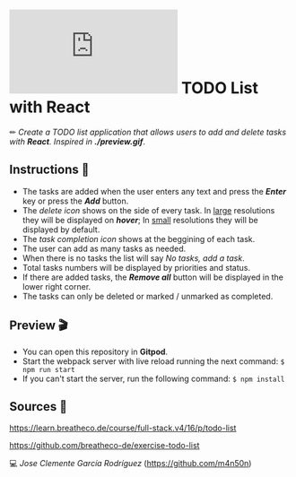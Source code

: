 # ![4Geeks Logo](http://assets.breatheco.de/apis/img/images.php?blob&random&cat=icon&tags=4geeks,16) TODO List with React

✏ *Create a TODO list application that allows users to add and delete tasks with **React**. Inspired in **./preview.gif***.

## Instructions 📄

* The tasks are added when the user enters any text and press the ***Enter*** key or press the ***Add*** button.
* The *delete icon* shows on the side of every task. In <u>large</u> resolutions they will be displayed on ***hover***; In <u>small</u> resolutions they will be displayed by default.
* The *task completion icon* shows at the beggining of each task.
* The user can add as many tasks as needed.
* When there is no tasks the list will say *No tasks, add a task*.
* Total tasks numbers will be displayed by priorities and status.
* If there are added tasks, the ***Remove all*** button will be displayed in the lower right corner.
* The tasks can only be deleted or marked / unmarked as completed.

## Preview 🎬
* You can open this repository in **Gitpod**.
* Start the webpack server with live reload running the next command: `$ npm run start`
* If you can't start the server, run the following command: `$ npm install`

## Sources 📌

<https://learn.breatheco.de/course/full-stack.v4/16/p/todo-list>

<https://github.com/breatheco-de/exercise-todo-list>

💻 _Jose Clemente García Rodríguez_ (<https://github.com/m4n50n>)